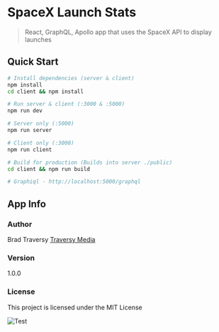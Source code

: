 # SpaceX Launch Stats

> React, GraphQL, Apollo app that uses the SpaceX API to display launches

## Quick Start

```bash
# Install dependencies (server & client)
npm install
cd client && npm install

# Run server & client (:3000 & :5000)
npm run dev

# Server only (:5000)
npm run server

# Client only (:3000)
npm run client

# Build for production (Builds into server ./public)
cd client && npm run build

# Graphiql - http://localhost:5000/graphql
```

## App Info

### Author

Brad Traversy
[Traversy Media](http://www.traversymedia.com)

### Version

1.0.0

### License

This project is licensed under the MIT License



![Test](https://www.linkedin.com/in/moses-nova-303a131b/detail/treasury/position:1345438323/?entityUrn=urn%3Ali%3Afsd_profileTreasuryMedia%3A(ACoAAAQ-TvMBlKbicxURgEey9vtepj47_4kw9-4%2C1587016720045)&section=position%3A1345438323&treasuryCount=6)

